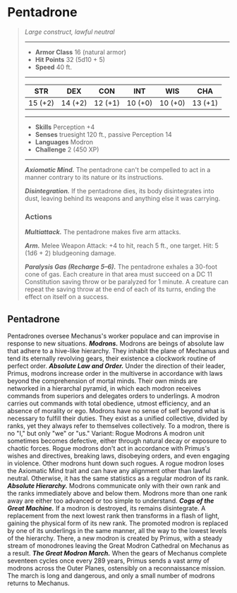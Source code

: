 # Pentadrone
>*Large construct, lawful neutral*
>___
>- **Armor Class** 16 (natural armor)
>- **Hit Points** 32 (5d10 + 5)
>- **Speed** 40 ft.
>___
>|STR|DEX|CON|INT|WIS|CHA|
>|:---:|:---:|:---:|:---:|:---:|:---:|
>|15 (+2)|14 (+2)|12 (+1)|10 (+0)|10 (+0)|13 (+1)|
>___
>- **Skills** Perception +4
>- **Senses** truesight 120 ft., passive Perception 14
>- **Languages** Modron
>- **Challenge** 2 (450 XP)
>___
>***Axiomatic Mind.*** The pentadrone can't be compelled to act in a manner contrary to its nature or its instructions.  
>
>***Disintegration.*** If the pentadrone dies, its body disintegrates into dust, leaving behind its weapons and anything else it was carrying.  
>
>### Actions
>***Multiattack.*** The pentadrone makes five arm attacks.  
>
>***Arm.*** Melee Weapon Attack: +4 to hit, reach 5 ft., one target. Hit: 5 (1d6 + 2) bludgeoning damage.  
>
>***Paralysis Gas (Recharge 5–6).*** The pentadrone exhales a 30-foot cone of gas. Each creature in that area must succeed on a DC 11 Constitution saving throw or be paralyzed for 1 minute. A creature can repeat the saving throw at the end of each of its turns, ending the effect on itself on a success.
## Pentadrone
Pentadrones oversee Mechanus's worker populace and can improvise in response to new situations.
***Modrons.*** Modrons are beings of absolute law that adhere to a hive-like hierarchy. They inhabit the plane of Mechanus and tend its eternally revolving gears, their existence a clockwork routine of perfect order.
***Absolute Law and Order.***  Under the direction of their leader, Primus, modrons increase order in the multiverse in accordance with laws beyond the comprehension of mortal minds. Their own minds are networked in a hierarchal pyramid, in which each modron receives commands from superiors and delegates orders to underlings. A modron carries out commands with total obedience, utmost efficiency, and an absence of morality or ego. Modrons have no sense of self beyond what is necessary to fulfill their duties. They exist as a unified collective, divided by ranks, yet they always refer to themselves collectively. To a modron, there is no "I," but only "we" or "us."
Variant: Rogue Modrons
A modron unit sometimes becomes defective, either through natural decay or exposure to chaotic forces. Rogue modrons don't act in accordance with Primus's wishes and directives, breaking laws, disobeying orders, and even engaging in violence. Other modrons hunt down such rogues.
A rogue modron loses the Axiomatic Mind trait and can have any alignment other than lawful neutral. Otherwise, it has the same statistics as a regular modron of its rank.
***Absolute Hierarchy.***  Modrons communicate only with their own rank and the ranks immediately above and below them. Modrons more than one rank away are either too advanced or too simple to understand.
***Cogs of the Great Machine.***  If a modron is destroyed, its remains disintegrate. A replacement from the next lowest rank then transforms in a flash of light, gaining the physical form of its new rank. The promoted modron is replaced by one of its underlings in the same manner, all the way to the lowest levels of the hierarchy. There, a new modron is created by Primus, with a steady stream of monodrones leaving the Great Modron Cathedral on Mechanus as a result.
***The Great Modron March.***  When the gears of Mechanus complete seventeen cycles once every 289 years, Primus sends a vast army of modrons across the Outer Planes, ostensibly on a reconnaissance mission. The march is long and dangerous, and only a small number of modrons returns to Mechanus.